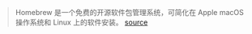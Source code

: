 > Homebrew 是一个免费的开源软件包管理系统，可简化在 Apple macOS 操作系统和 Linux 上的软件安装。
[source](https://en.wikipedia.org/wiki/Homebrew_(package_manager))
